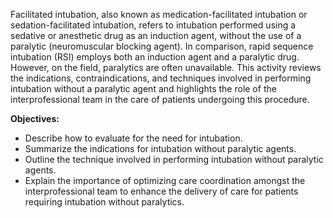 Facilitated intubation, also known as medication-facilitated intubation or sedation-facilitated intubation, refers to intubation performed using a sedative or anesthetic drug as an induction agent, without the use of a paralytic (neuromuscular blocking agent). In comparison, rapid sequence intubation (RSI) employs both an induction agent and a paralytic drug. However, on the field, paralytics are often unavailable. This activity reviews the indications, contraindications, and techniques involved in performing intubation without a paralytic agent and highlights the role of the interprofessional team in the care of patients undergoing this procedure.

**Objectives:**
- Describe how to evaluate for the need for intubation. 
- Summarize the indications for intubation without paralytic agents.
- Outline the technique involved in performing intubation without paralytic agents.
- Explain the importance of optimizing care coordination amongst the interprofessional team to enhance the delivery of care for patients requiring intubation without paralytics.